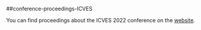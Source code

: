
##conference-proceedings-ICVES

You can find proceedings about the ICVES 2022 conference on the [website](https://ieeexplore.ieee.org/xpl/conhome/9986509/proceeding).
